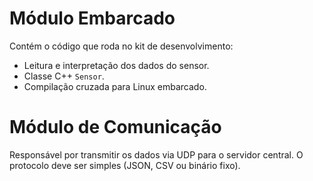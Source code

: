 # Módulo Embarcado
Contém o código que roda no kit de desenvolvimento:
- Leitura e interpretação dos dados do sensor.
- Classe C++ `Sensor`.
- Compilação cruzada para Linux embarcado.

# Módulo de Comunicação
Responsável por transmitir os dados via UDP para o servidor central.
O protocolo deve ser simples (JSON, CSV ou binário fixo).

